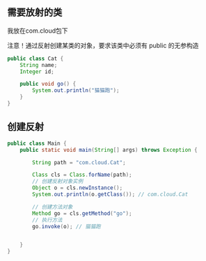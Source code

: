 ## 需要放射的类

我放在com.cloud包下

注意！通过反射创建某类的对象，要求该类中必须有 public 的无参构造

```java
public class Cat {
    String name;
    Integer id;

    public void go() {
        System.out.println("猫猫跑");
    }
}
```

## 创建反射

```java
public class Main {
    public static void main(String[] args) throws Exception {

        String path = "com.cloud.Cat";

        Class cls = Class.forName(path);
        // 创建反射对象实例
        Object o = cls.newInstance();
        System.out.println(o.getClass()); // com.cloud.Cat

        // 创建方法对象
        Method go = cls.getMethod("go");
        // 执行方法
        go.invoke(o); // 猫猫跑


    }
}
```